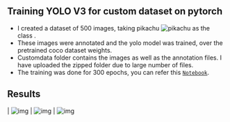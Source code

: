 ## Training YOLO V3 for custom dataset on pytorch
- I created a dataset of 500 images, taking pikachu ![pikachu](https://cdn.emojidex.com/emoji/mdpi/pikachu.png "pikachu") as the class .
- These images were annotated and the yolo model was trained, over the pretrained coco dataset weights.
- Customdata folder contains the images as well as the annotation files. I have uploaded the zipped folder due to large number of files.
- The training was done for 300 epochs, you can refer this <a href="https://github.com/akshatjaipuria/EVA/blob/master/P1S13/yolo_pytorch/YoloV3_pytorch.ipynb" target="_blank">`Notebook`</a>.

## Results
| ![img](https://github.com/akshatjaipuria/EVA/blob/master/P1S13/yolo_pytorch/detected_images/img_053.jpg) | ![img](https://github.com/akshatjaipuria/EVA/blob/master/P1S13/yolo_pytorch/detected_images/img_367.jpg) | ![img](https://github.com/akshatjaipuria/EVA/blob/master/P1S13/yolo_pytorch/detected_images/img_444.jpg)


